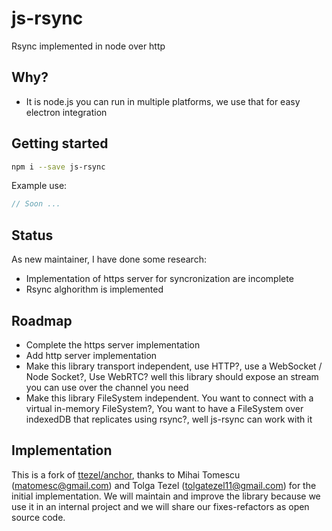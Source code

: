 # js-rsync

Rsync implemented in node over http

## Why?

- It is node.js you can run in multiple platforms, we use that for easy electron integration

## Getting started

```bash
npm i --save js-rsync
```

Example use:

```javascript
// Soon ...
```

## Status

As new maintainer, I have done some research:

- Implementation of https server for syncronization are incomplete
- Rsync alghorithm is implemented

## Roadmap

- Complete the https server implementation
- Add http server implementation
- Make this library transport independent, use HTTP?, use a WebSocket / Node Socket?, Use WebRTC? well this library should expose an stream you can use over the channel you need
- Make this library FileSystem independent. You want to connect with a virtual in-memory FileSystem?, You want to have a FileSystem over indexedDB that replicates using rsync?, well js-rsync can work with it

## Implementation

This is a fork of [ttezel/anchor](https://github.com/ttezel/anchor), thanks to Mihai Tomescu (matomesc@gmail.com) and Tolga Tezel (tolgatezel11@gmail.com) for the initial implementation. We will maintain and improve the library because we use it in an internal project and we will share our fixes-refactors as open source code.
